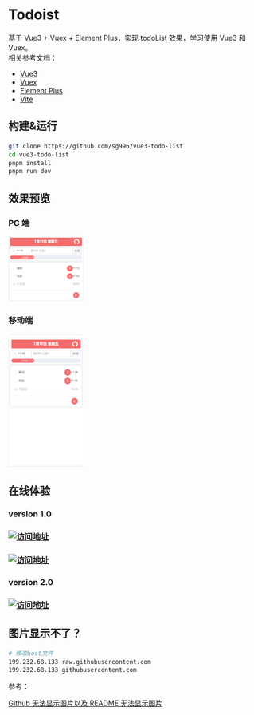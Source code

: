 # Todoist

基于 Vue3 + Vuex + Element Plus，实现 todoList 效果，学习使用 Vue3 和 Vuex。
<br/>
相关参考文档：

- [Vue3](https://v3.cn.vuejs.org/)
- [Vuex](https://next.vuex.vuejs.org/zh/)
- [Element Plus](https://element-plus.gitee.io/zh-CN/guide/design.html)
- [Vite](https://cn.vitejs.dev/)

## 构建&运行

```bash
git clone https://github.com/sg996/vue3-todo-list
cd vue3-todo-list
pnpm install
pnpm run dev
```

## 效果预览

### PC 端

<img src="src/assets/2022-07-15-desktop.png" width = 30% height = 30% />

### 移动端

<img src="src/assets/2022-07-15-mobile.png" width = 30% height = 30% />

## 在线体验

<h3> version 1.0</h3>
<h3>
    <a href="https://sg996.github.io/vue3-todo-list/" target="_blank">
    <img src="https://img.shields.io/badge/GitHub%20%E5%9C%B0%E5%9D%80-https%3A%2F%2Fsg996.github.io%2Fvue3--todo--list%2F-brightgreen" alt="访问地址"/>
    </a>
</h3>
<h3>
    <a href="https://sg996.gitee.io/vue3-todo-list/" target="_blank">
    <img src="https://img.shields.io/badge/Gitee%20%E5%9C%B0%E5%9D%80-https%3A%2F%2Fsg996.gitee.io%2Fvue3--todo--list%2F-brightgreen" alt="访问地址"/>
    </a>
</h3>

<h3>version 2.0</h3>
<h3>
    <a href="https://todoist-vue3.netlify.app/" target="_blank">
    <img src="https://img.shields.io/badge/Netlify%20%E5%9C%B0%E5%9D%80-https%3A%2F%2Ftodoist--vue3.netlify.app%2F-brightgreen" alt="访问地址"/>
    </a>
</h3>

## 图片显示不了？

```bash
# 修改host文件
199.232.68.133 raw.githubusercontent.com
199.232.68.133 githubusercontent.com
```

参考：

[Github 无法显示图片以及 README 无法显示图片](https://blog.csdn.net/qq_41709370/article/details/106282229)
